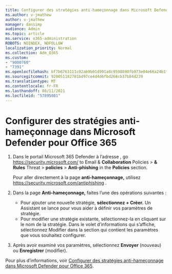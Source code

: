 ```yaml
---
title: Configurer des stratégies anti-hameçonnage dans Microsoft Defender pour Office 365
ms.author: v-jmathew
author: v-jmathew
manager: dansimp
audience: Admin
ms.topic: article
ms.service: o365-administration
ROBOTS: NOINDEX, NOFOLLOW
localization_priority: Normal
ms.collection: Adm_O365
ms.custom:
- "9000760"
- "7391"
ms.openlocfilehash: bf7b6763111c92ab9b01d991a8c9598890fb973e04e66a24b1f21863e11e2d91
ms.sourcegitcommit: 920051182781bd97ce4d4d6fbd268cb37b84d239
ms.translationtype: MT
ms.contentlocale: fr-FR
ms.lasthandoff: 08/11/2021
ms.locfileid: "57895081"
---
```

# <a name="set-up-anti-phishing-policies-in-microsoft-defender-for-office-365"></a>Configurer des stratégies anti-hameçonnage dans Microsoft Defender pour Office 365

1. Dans le portail Microsoft 365 Defender à l’adresse , go <https://security.microsoft.com/> to Email & **Collaboration** Policies \> **& Rules** Threat \> **policies** \> **Anti-phishing** in the **Policies** section.

   Pour aller directement à la page **anti-hameçonnage,** utilisez <https://security.microsoft.com/antiphishing> .

2. Dans la page **Anti-hameçonnage,** faites l’une des opérations suivantes :
   - Pour ajouter une nouvelle stratégie, **sélectionnez + Créer.** Un Assistant se lance pour vous aider à définir vos paramètres de stratégie.
   - Pour modifier une stratégie existante, sélectionnez-la en cliquant sur le nom de la stratégie. Dans le volet d’informations  qui s’affiche, sélectionnez Modifier dans la section qui contient les paramètres que vous souhaitez configurer.

3. Après avoir examiné vos paramètres, sélectionnez **Envoyer** (nouveau) ou **Enregistrer** (modifier).

Pour plus d’informations, voir [Configurer des stratégies anti-hameçonnage dans Microsoft Defender pour Office 365](https://docs.microsoft.com/microsoft-365/security/office-365-security/configure-mdo-anti-phishing-policies).
